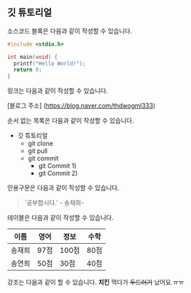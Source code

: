 ## 깃 튜토리얼

소스코드 블록은 다음과 같이 작성할 수 있습니다.

```c
#include <stdio.h>

int main(void) {
  printf("Hello World!");
  return 0;
}
```

링크는 다음과 같이 작성할 수 있습니다.

[블로그 주소] (https://blog.naver.com/thdwogml333)

순서 없는 목록은 다음과 같이 작성할 수 있습니다.

* 깃 튜토리얼
  * git clone
  * git pull
  * git commit
    * git Commit 1)
    * git Commit 2)
  
  
  
인용구문은 다음과 같이 작성할 수 있습니다.

> '공부합시다.' - 송재희-

테이블은 다음과 같이 작성할 수 있습니다.

이름|영어|정보|수학
---|---|---|---
송재희|97점|100점|80점
송연희|50점|30점|40점


강조는 다음과 같이 할 수 있습니다.
**치킨** 먹다가 ~~두드러기~~ 났어요.ㅠㅠ
